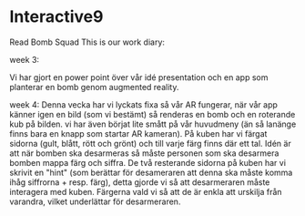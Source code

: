 # Interactive9
Read Bomb Squad
This is our work diary:


week 3:

Vi har gjort en power point över vår idé presentation och en app som planterar en bomb genom augmented reality.

week 4:
Denna vecka har vi lyckats fixa så vår AR fungerar, när vår app känner igen en bild (som vi bestämt) så renderas en bomb och en roterande kub på bilden. vi har även börjat lite smått på vår huvudmeny (än så lanänge finns bara en knapp som startar AR kameran). På kuben har vi färgat sidorna (gult, blått, rött och grönt) och till varje färg finns där ett tal. Idén är att när bomben ska desarmeras så måste personen som ska desarmera bomben mappa färg och siffra. De två resterande sidorna på kuben har vi skrivit en "hint" (som berättar för desameraren att denna ska måste komma ihåg siffrorna + resp. färg), detta gjorde vi så att desarmeraren måste interagera med kuben. Färgerna vald vi så att de är enkla att urskilja från varandra, vilket underlättar för desarmeraren.
